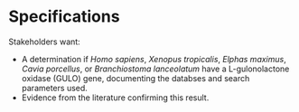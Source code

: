 # Specifications

Stakeholders want:
* A determination if *Homo sapiens*, *Xenopus tropicalis*, *Elphas maximus*, *Cavia porcellus*, or *Branchiostoma lanceolatum* have a L-gulonolactone oxidase (GULO) gene, documenting the databses and search parameters used.
* Evidence from the literature confirming this result.